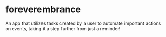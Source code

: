 # foreverembrance
An app that utilizes tasks created by a user to automate important actions on events, taking it a step further from just a reminder!
